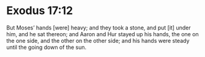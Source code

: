 # Exodus 17:12

But Moses’ hands [were] heavy; and they took a stone, and put [it] under him, and he sat thereon; and Aaron and Hur stayed up his hands, the one on the one side, and the other on the other side; and his hands were steady until the going down of the sun.